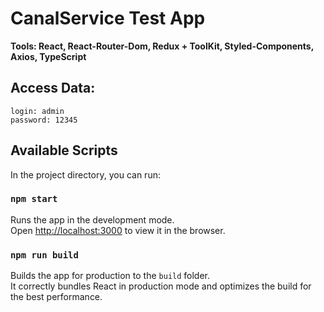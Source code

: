 # CanalService Test App

**Tools: React, React-Router-Dom, Redux + ToolKit, Styled-Components, Axios, TypeScript**

## Access Data:
```
login: admin
password: 12345
```

## Available Scripts

In the project directory, you can run:

### `npm start`

Runs the app in the development mode.\
Open [http://localhost:3000](http://localhost:3000) to view it in the browser.

### `npm run build`

Builds the app for production to the `build` folder.\
It correctly bundles React in production mode and optimizes the build for the best performance.

